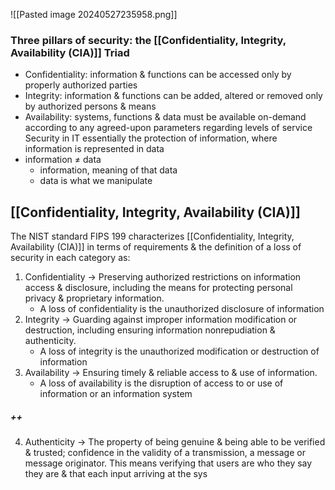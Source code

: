 ![[Pasted image 20240527235958.png]]
### Three pillars of security: the [[Confidentiality, Integrity, Availability (CIA)]] Triad
- Confidentiality: information & functions can be accessed only by properly authorized parties
- Integrity: information & functions can be added, altered or removed only by authorized persons & means
- Availability: systems, functions & data must be available on-demand according to any agreed-upon parameters regarding levels of service
Security in IT essentially the protection of information, where information is represented in data
- information $\ne$ data
	- information, meaning of that data
	- data is what we manipulate
## [[Confidentiality, Integrity, Availability (CIA)]]
The NIST standard FIPS 199 characterizes [[Confidentiality, Integrity, Availability (CIA)]] in terms of requirements & the definition of a loss of security in each category as:
1. Confidentiality $\rightarrow$ Preserving authorized restrictions on information access & disclosure, including the means for protecting personal privacy & proprietary information. 
	- A loss of confidentiality is the unauthorized disclosure of information
2. Integrity $\rightarrow$ Guarding against improper information modification or destruction, including ensuring information nonrepudiation & authenticity.
	- A loss of integrity is the unauthorized modification or destruction of information
3. Availability $\rightarrow$ Ensuring timely & reliable access to & use of information.
	- A loss of availability is the disruption of access to or use of information or an information system
##### ++
4. Authenticity $\rightarrow$ The property of being genuine & being able to be verified & trusted; confidence in the validity of a transmission, a message or message originator. This means verifying that users are who they say they are & that each input arriving at the sys